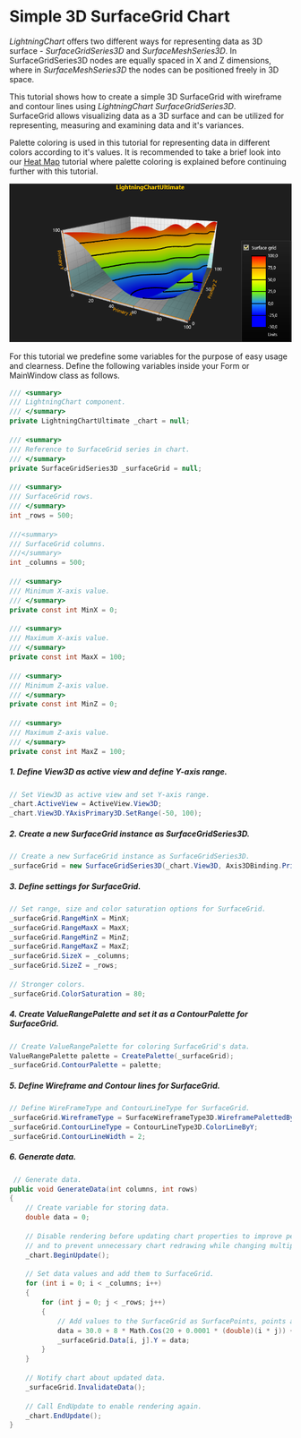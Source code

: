 # Simple 3D SurfaceGrid Chart

*LightningChart* offers two different ways for representing data as 3D surface - *SurfaceGridSeries3D* and *SurfaceMeshSeries3D*.
In SurfaceGridSeries3D nodes are equally spaced in X and Z dimensions, where in *SurfaceMeshSeries3D* the nodes can be positioned freely in 3D space.

This tutorial shows how to create a simple 3D SurfaceGrid with wireframe and contour lines using *LightningChart SurfaceGridSeries3D*.   
SurfaceGrid allows visualizing data as a 3D surface and can be utilized for representing, measuring and examining data and it's variances.

Palette coloring is used in this tutorial for representing data in different colors according to it's values.
It is recommended to take a brief look into our [Heat Map](https://www.arction.com/tutorials/#/lcu_tutorial_2dHeatMaps_07) tutorial
where palette coloring is explained before continuing further with this tutorial.   

![](./assets/chart-surface-grid-3d-winforms-wpf.png)

For this tutorial we predefine some variables for the purpose of easy usage and clearness.
Define the following variables inside your Form or MainWindow class as follows.

```csharp
/// <summary>
/// LightningChart component.
/// </summary>
private LightningChartUltimate _chart = null;

/// <summary>
/// Reference to SurfaceGrid series in chart.
/// </summary>
private SurfaceGridSeries3D _surfaceGrid = null;

/// <summary>
/// SurfaceGrid rows.
/// </summary>
int _rows = 500;

///<summary>
/// SurfaceGrid columns.
///</summary>
int _columns = 500;

/// <summary>
/// Minimum X-axis value.
/// </summary>
private const int MinX = 0;

/// <summary>
/// Maximum X-axis value.
/// </summary>
private const int MaxX = 100;

/// <summary>
/// Minimum Z-axis value.
/// </summary>
private const int MinZ = 0;

/// <summary>
/// Maximum Z-axis value.
/// </summary>
private const int MaxZ = 100;
```

##### 1. Define View3D as active view and define Y-axis range.
```csharp
// Set View3D as active view and set Y-axis range.
_chart.ActiveView = ActiveView.View3D;
_chart.View3D.YAxisPrimary3D.SetRange(-50, 100);
```

##### 2. Create a new SurfaceGrid instance as SurfaceGridSeries3D.
```csharp
// Create a new SurfaceGrid instance as SurfaceGridSeries3D.
_surfaceGrid = new SurfaceGridSeries3D(_chart.View3D, Axis3DBinding.Primary, Axis3DBinding.Primary, Axis3DBinding.Primary);
```

##### 3. Define settings for SurfaceGrid.
```csharp
// Set range, size and color saturation options for SurfaceGrid.
_surfaceGrid.RangeMinX = MinX;
_surfaceGrid.RangeMaxX = MaxX;
_surfaceGrid.RangeMinZ = MinZ;
_surfaceGrid.RangeMaxZ = MaxZ;
_surfaceGrid.SizeX = _columns;
_surfaceGrid.SizeZ = _rows;

// Stronger colors.
_surfaceGrid.ColorSaturation = 80; 
```

##### 4. Create ValueRangePalette and set it as a ContourPalette for SurfaceGrid.
```csharp
// Create ValueRangePalette for coloring SurfaceGrid's data.
ValueRangePalette palette = CreatePalette(_surfaceGrid);
_surfaceGrid.ContourPalette = palette;
```

##### 5. Define Wireframe and Contour lines for SurfaceGrid.
```csharp
// Define WireFrameType and ContourLineType for SurfaceGrid.
_surfaceGrid.WireframeType = SurfaceWireframeType3D.WireframePalettedByY;
_surfaceGrid.ContourLineType = ContourLineType3D.ColorLineByY;
_surfaceGrid.ContourLineWidth = 2;
```

##### 6. Generate data.
```csharp
 // Generate data.
public void GenerateData(int columns, int rows)
{
    // Create variable for storing data.
    double data = 0;

    // Disable rendering before updating chart properties to improve performance
    // and to prevent unnecessary chart redrawing while changing multiple properties.
    _chart.BeginUpdate();

    // Set data values and add them to SurfaceGrid.
    for (int i = 0; i < _columns; i++)
    {
        for (int j = 0; j < _rows; j++)
        {
            // Add values to the SurfaceGrid as SurfacePoints, points are distributed by using following function.
            data = 30.0 + 8 * Math.Cos(20 + 0.0001 * (double)(i * j)) + 60.0 * Math.Cos((double)(j - i) * 0.01);
            _surfaceGrid.Data[i, j].Y = data;
        }
    }

    // Notify chart about updated data.
    _surfaceGrid.InvalidateData();

    // Call EndUpdate to enable rendering again.
    _chart.EndUpdate();
}
```


